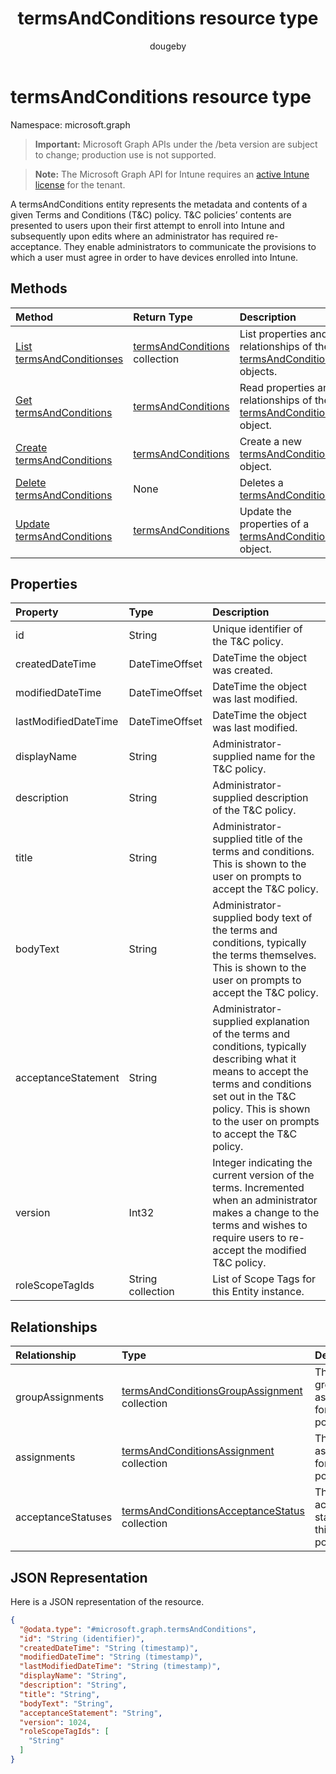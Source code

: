 ﻿---
title: "termsAndConditions resource type"
description: "A termsAndConditions entity represents the metadata and contents of a given Terms and Conditions (T&C) policy. T&C policies’ contents are presented to users upon their first attempt to enroll into Intune and subsequently upon edits where an administrator has required re-acceptance. They enable administrators to communicate the provisions to which a user must agree in order to have devices enrolled into Intune."
author: "dougeby"
localization_priority: Normal
ms.prod: "intune"
doc_type: resourcePageType
---

# termsAndConditions resource type

Namespace: microsoft.graph

> **Important:** Microsoft Graph APIs under the /beta version are subject to change; production use is not supported.

> **Note:** The Microsoft Graph API for Intune requires an [active Intune license](https://go.microsoft.com/fwlink/?linkid=839381) for the tenant.

A termsAndConditions entity represents the metadata and contents of a given Terms and Conditions (T&C) policy. T&C policies’ contents are presented to users upon their first attempt to enroll into Intune and subsequently upon edits where an administrator has required re-acceptance. They enable administrators to communicate the provisions to which a user must agree in order to have devices enrolled into Intune.

## Methods

| Method                                                                               | Return Type                                                                             | Description                                                                                                                    |
| :----------------------------------------------------------------------------------- | :-------------------------------------------------------------------------------------- | :----------------------------------------------------------------------------------------------------------------------------- |
| [List termsAndConditionses](../api/intune-companyterms-termsandconditions-list.md)   | [termsAndConditions](../resources/intune-companyterms-termsandconditions.md) collection | List properties and relationships of the [termsAndConditions](../resources/intune-companyterms-termsandconditions.md) objects. |
| [Get termsAndConditions](../api/intune-companyterms-termsandconditions-get.md)       | [termsAndConditions](../resources/intune-companyterms-termsandconditions.md)            | Read properties and relationships of the [termsAndConditions](../resources/intune-companyterms-termsandconditions.md) object.  |
| [Create termsAndConditions](../api/intune-companyterms-termsandconditions-create.md) | [termsAndConditions](../resources/intune-companyterms-termsandconditions.md)            | Create a new [termsAndConditions](../resources/intune-companyterms-termsandconditions.md) object.                              |
| [Delete termsAndConditions](../api/intune-companyterms-termsandconditions-delete.md) | None                                                                                    | Deletes a [termsAndConditions](../resources/intune-companyterms-termsandconditions.md).                                        |
| [Update termsAndConditions](../api/intune-companyterms-termsandconditions-update.md) | [termsAndConditions](../resources/intune-companyterms-termsandconditions.md)            | Update the properties of a [termsAndConditions](../resources/intune-companyterms-termsandconditions.md) object.                |

## Properties

| Property             | Type              | Description                                                                                                                                                                                                                     |
| :------------------- | :---------------- | :------------------------------------------------------------------------------------------------------------------------------------------------------------------------------------------------------------------------------ |
| id                   | String            | Unique identifier of the T&C policy.                                                                                                                                                                                            |
| createdDateTime      | DateTimeOffset    | DateTime the object was created.                                                                                                                                                                                                |
| modifiedDateTime     | DateTimeOffset    | DateTime the object was last modified.                                                                                                                                                                                          |
| lastModifiedDateTime | DateTimeOffset    | DateTime the object was last modified.                                                                                                                                                                                          |
| displayName          | String            | Administrator-supplied name for the T&C policy.                                                                                                                                                                                 |
| description          | String            | Administrator-supplied description of the T&C policy.                                                                                                                                                                           |
| title                | String            | Administrator-supplied title of the terms and conditions. This is shown to the user on prompts to accept the T&C policy.                                                                                                        |
| bodyText             | String            | Administrator-supplied body text of the terms and conditions, typically the terms themselves. This is shown to the user on prompts to accept the T&C policy.                                                                    |
| acceptanceStatement  | String            | Administrator-supplied explanation of the terms and conditions, typically describing what it means to accept the terms and conditions set out in the T&C policy. This is shown to the user on prompts to accept the T&C policy. |
| version              | Int32             | Integer indicating the current version of the terms. Incremented when an administrator makes a change to the terms and wishes to require users to re-accept the modified T&C policy.                                            |
| roleScopeTagIds      | String collection | List of Scope Tags for this Entity instance.                                                                                                                                                                                    |

## Relationships

| Relationship       | Type                                                                                                                    | Description                                          |
| :----------------- | :---------------------------------------------------------------------------------------------------------------------- | :--------------------------------------------------- |
| groupAssignments   | [termsAndConditionsGroupAssignment](../resources/intune-companyterms-termsandconditionsgroupassignment.md) collection   | The list of group assignments for this T&C policy.   |
| assignments        | [termsAndConditionsAssignment](../resources/intune-companyterms-termsandconditionsassignment.md) collection             | The list of assignments for this T&C policy.         |
| acceptanceStatuses | [termsAndConditionsAcceptanceStatus](../resources/intune-companyterms-termsandconditionsacceptancestatus.md) collection | The list of acceptance statuses for this T&C policy. |

## JSON Representation

Here is a JSON representation of the resource.

<!-- {
  "blockType": "resource",
  "keyProperty": "id",
  "@odata.type": "microsoft.graph.termsAndConditions"
}
-->

```json
{
  "@odata.type": "#microsoft.graph.termsAndConditions",
  "id": "String (identifier)",
  "createdDateTime": "String (timestamp)",
  "modifiedDateTime": "String (timestamp)",
  "lastModifiedDateTime": "String (timestamp)",
  "displayName": "String",
  "description": "String",
  "title": "String",
  "bodyText": "String",
  "acceptanceStatement": "String",
  "version": 1024,
  "roleScopeTagIds": [
    "String"
  ]
}
```
